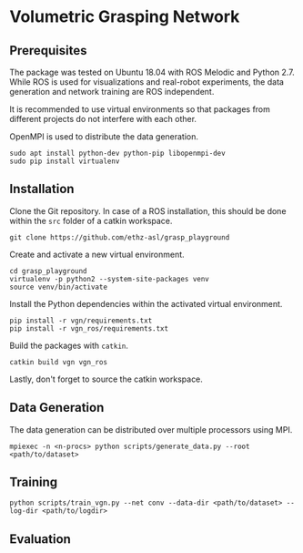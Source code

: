 # Volumetric Grasping Network

## Prerequisites

The package was tested on Ubuntu 18.04 with ROS Melodic and Python 2.7.
While ROS is used for visualizations and real-robot experiments, the data generation and network training are ROS independent.

It is recommended to use virtual environments so that packages from different projects do not interfere with each other.

OpenMPI is used to distribute the data generation.

```
sudo apt install python-dev python-pip libopenmpi-dev
sudo pip install virtualenv
```

## Installation

Clone the Git repository.
In case of a ROS installation, this should be done within the `src` folder of a catkin workspace.

```
git clone https://github.com/ethz-asl/grasp_playground
```

Create and activate a new virtual environment.

```
cd grasp_playground
virtualenv -p python2 --system-site-packages venv
source venv/bin/activate
```

Install the Python dependencies within the activated virtual environment.

```
pip install -r vgn/requirements.txt
pip install -r vgn_ros/requirements.txt
```

Build the packages with `catkin`.

```
catkin build vgn vgn_ros
```

Lastly, don't forget to source the catkin workspace.

## Data Generation

The data generation can be distributed over multiple processors using MPI.

```
mpiexec -n <n-procs> python scripts/generate_data.py --root <path/to/dataset>
```

## Training

```
python scripts/train_vgn.py --net conv --data-dir <path/to/dataset> --log-dir <path/to/logdir>
```

## Evaluation

